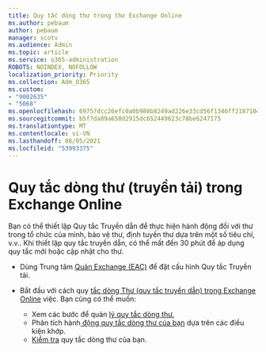 ```yaml
---
title: Quy tắc dòng thư trong thư Exchange Online
ms.author: pebaum
author: pebaum
manager: scotv
ms.audience: Admin
ms.topic: article
ms.service: o365-administration
ROBOTS: NOINDEX, NOFOLLOW
localization_priority: Priority
ms.collection: Adm_O365
ms.custom:
- "9002635"
- "5068"
ms.openlocfilehash: 69757dcc26efc0a0b988b8249ad226e33cd56f1346ff21871042ecbaee24550a
ms.sourcegitcommit: b5f7da89a650d2915dc652449623c78be6247175
ms.translationtype: MT
ms.contentlocale: vi-VN
ms.lasthandoff: 08/05/2021
ms.locfileid: "53993375"
---
```

# <a name="mail-flow-transport-rules-in-exchange-online"></a>Quy tắc dòng thư (truyền tải) trong Exchange Online

Bạn có thể thiết lập Quy tắc Truyền dẫn để thực hiện hành động đối với thư trong tổ chức của mình, bảo vệ thư, định tuyến thư dựa trên một số tiêu chí, v.v..  Khi thiết lập quy tắc truyền dẫn, có thể mất đến 30 phút để áp dụng quy tắc mới hoặc cập nhật cho thư.

- Dùng Trung tâm [Quản Exchange (EAC)](https://go.microsoft.com/fwlink/p/?linkid=834822) để đặt cấu hình Quy tắc Truyền tải.

- Bắt đầu với cách quy [tắc dòng Thư (quy tắc truyền dẫn) trong Exchange Online](https://docs.microsoft.com/exchange/security-and-compliance/mail-flow-rules/mail-flow-rules) việc. Bạn cũng có thể muốn:

    - Xem các bước để quản [lý quy tắc dòng thư.](https://docs.microsoft.com/exchange/security-and-compliance/mail-flow-rules/manage-mail-flow-rules)
    - Phân tích hành[ động quy tắc dòng thư của bạn](https://docs.microsoft.com/exchange/security-and-compliance/mail-flow-rules/mail-flow-rule-actions) dựa trên các điều kiện khớp.
    - [Kiểm tra](https://docs.microsoft.com/exchange/security-and-compliance/mail-flow-rules/test-mail-flow-rules) quy tắc dòng thư của bạn.
